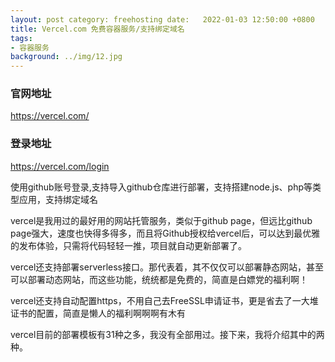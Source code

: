 ```yaml
---
layout: post category: freehosting date:   2022-01-03 12:50:00 +0800
title: Vercel.com 免费容器服务/支持绑定域名
tags:
- 容器服务
background: ../img/12.jpg
---
```



### 官网地址
https://vercel.com/

### 登录地址
https://vercel.com/login<br>

使用github账号登录,支持导入github仓库进行部署，支持搭建node.js、php等类型应用，支持绑定域名

vercel是我用过的最好用的网站托管服务，类似于github page，但远比github page强大，速度也快得多得多，而且将Github授权给vercel后，可以达到最优雅的发布体验，只需将代码轻轻一推，项目就自动更新部署了。

vercel还支持部署serverless接口。那代表着，其不仅仅可以部署静态网站，甚至可以部署动态网站，而这些功能，统统都是免费的，简直是白嫖党的福利啊！

vercel还支持自动配置https，不用自己去FreeSSL申请证书，更是省去了一大堆证书的配置，简直是懒人的福利啊啊啊有木有

vercel目前的部署模板有31种之多，我没有全部用过。接下来，我将介绍其中的两种。